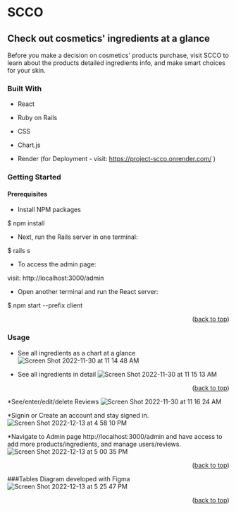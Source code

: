 # SCCO

## Check out cosmetics' ingredients at a glance

Before you make a decision on cosmetics' products purchase, visit SCCO to learn about the products detailed ingredients info, and make smart choices for your skin.

### Built With

* React

* Ruby on Rails

* CSS

* Chart.js

* Render (for Deployment - visit: https://project-scco.onrender.com/ )



### Getting Started 

#### Prerequisites


* Install NPM packages

$ npm install

* Next, run the Rails server in one terminal:

$ rails s

* To access the admin page: 

visit: http://localhost:3000/admin

*  Open another terminal and run the React server:
  
$ npm start --prefix client



<p align="right">(<a href="#readme-top">back to top</a>)</p>


### Usage

* See all ingredients as a chart at a glance
![Screen Shot 2022-11-30 at 11 14 48 AM](https://user-images.githubusercontent.com/107736255/207452084-8ab23568-c1e8-4b78-a7d0-db4f88e29290.png)


* See all ingredients in detail
![Screen Shot 2022-11-30 at 11 15 13 AM](https://user-images.githubusercontent.com/107736255/207452407-6eb184ea-5f41-403a-924e-292d84e9ad14.png)



<p align="right">(<a href="#readme-top">back to top</a>)</p>


*See/enter/edit/delete Reviews
![Screen Shot 2022-11-30 at 11 16 24 AM](https://user-images.githubusercontent.com/107736255/207452586-8251b274-b3ff-40bc-bfb8-df354713cf6b.png)


*Signin or Create an account and stay signed in.
![Screen Shot 2022-12-13 at 4 58 10 PM](https://user-images.githubusercontent.com/107736255/207453035-e3bef160-6bc3-46bb-9b27-107de2f99c22.png)


*Navigate to Admin page http://localhost:3000/admin and have access to add more products/ingredients, and manage users/reviews.
![Screen Shot 2022-12-13 at 5 00 35 PM](https://user-images.githubusercontent.com/107736255/207453567-17c0e620-733b-48fe-bbb6-3e42f61ef31e.png)



<p align="right">(<a href="#readme-top">back to top</a>)</p>


###Tables Diagram developed with Figma
![Screen Shot 2022-12-13 at 5 25 47 PM](https://user-images.githubusercontent.com/107736255/207458384-4faeca5d-b530-498f-89f4-c53a1c8866af.png)


<p align="right">(<a href="#readme-top">back to top</a>)</p>
